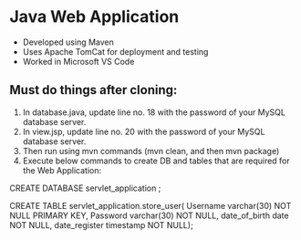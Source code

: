 # Java Web Application
* Developed using Maven
* Uses Apache TomCat for deployment and testing
* Worked in Microsoft VS Code 

## Must do things after cloning:
1. In database.java, update line no. 18 with the password of your MySQL database server.
2. In view.jsp, update line no. 20 with the password of your MySQL database server.
3. Then run using mvn commands (mvn clean, and then mvn package)
4. Execute below commands to create DB and tables that are required for the Web Application:

CREATE DATABASE servlet_application ;

CREATE TABLE servlet_application.store_user(
Username varchar(30) NOT NULL PRIMARY KEY,
Password varchar(30) NOT NULL,
date_of_birth date NOT NULL,
date_register timestamp NOT NULL);

